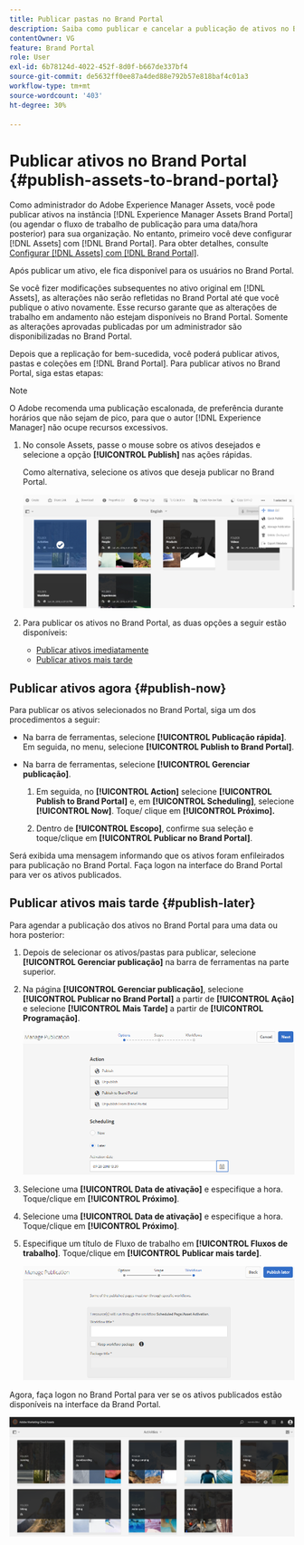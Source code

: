 ```yaml
---
title: Publicar pastas no Brand Portal
description: Saiba como publicar e cancelar a publicação de ativos no Brand Portal.
contentOwner: VG
feature: Brand Portal
role: User
exl-id: 6b78124d-4022-452f-8d0f-b667de337bf4
source-git-commit: de5632ff0ee87a4ded88e792b57e818baf4c01a3
workflow-type: tm+mt
source-wordcount: '403'
ht-degree: 30%

---
```


# Publicar ativos no Brand Portal {#publish-assets-to-brand-portal}

Como administrador do Adobe Experience Manager Assets, você pode publicar ativos na instância [!DNL Experience Manager Assets Brand Portal] (ou agendar o fluxo de trabalho de publicação para uma data/hora posterior) para sua organização. No entanto, primeiro você deve configurar [!DNL Assets] com [!DNL Brand Portal]. Para obter detalhes, consulte [Configurar [!DNL Assets] com [!DNL Brand Portal]](configure-aem-assets-with-brand-portal.md).

Após publicar um ativo, ele fica disponível para os usuários no Brand Portal.

Se você fizer modificações subsequentes no ativo original em [!DNL Assets], as alterações não serão refletidas no Brand Portal até que você publique o ativo novamente. Esse recurso garante que as alterações de trabalho em andamento não estejam disponíveis no Brand Portal. Somente as alterações aprovadas publicadas por um administrador são disponibilizadas no Brand Portal.

Depois que a replicação for bem-sucedida, você poderá publicar ativos, pastas e coleções em [!DNL Brand Portal]. Para publicar ativos no Brand Portal, siga estas etapas:

>[!NOTE]
>
>O Adobe recomenda uma publicação escalonada, de preferência durante horários que não sejam de pico, para que o autor [!DNL Experience Manager] não ocupe recursos excessivos.

1. No console Assets, passe o mouse sobre os ativos desejados e selecione a opção **[!UICONTROL Publish]** nas ações rápidas.

   Como alternativa, selecione os ativos que deseja publicar no Brand Portal.

   ![publish2bp-2](assets/publish2bp-2.png)

2. Para publicar os ativos no Brand Portal, as duas opções a seguir estão disponíveis:
   * [Publicar ativos imediatamente](#publish-now)
   * [Publicar ativos mais tarde](#publish-later)

## Publicar ativos agora {#publish-now}

Para publicar os ativos selecionados no Brand Portal, siga um dos procedimentos a seguir:

* Na barra de ferramentas, selecione **[!UICONTROL Publicação rápida]**. Em seguida, no menu, selecione **[!UICONTROL Publish to Brand Portal]**.

* Na barra de ferramentas, selecione **[!UICONTROL Gerenciar publicação]**.

   1. Em seguida, no **[!UICONTROL Action]** selecione **[!UICONTROL Publish to Brand Portal]** e, em **[!UICONTROL Scheduling]**, selecione **[!UICONTROL Now]**. Toque/ clique em **[!UICONTROL Próximo].**

   2. Dentro de **[!UICONTROL Escopo]**, confirme sua seleção e toque/clique em **[!UICONTROL Publicar no Brand Portal]**.

Será exibida uma mensagem informando que os ativos foram enfileirados para publicação no Brand Portal. Faça logon na interface do Brand Portal para ver os ativos publicados.

## Publicar ativos mais tarde {#publish-later}

Para agendar a publicação dos ativos no Brand Portal para uma data ou hora posterior:

1. Depois de selecionar os ativos/pastas para publicar, selecione **[!UICONTROL Gerenciar publicação]** na barra de ferramentas na parte superior.
2. Na página **[!UICONTROL Gerenciar publicação]**, selecione **[!UICONTROL Publicar no Brand Portal]** a partir de **[!UICONTROL Ação]** e selecione **[!UICONTROL Mais Tarde]** a partir de **[!UICONTROL Programação]**.

   ![publishlaterbp-1](assets/publishlaterbp-1.png)

3. Selecione uma **[!UICONTROL Data de ativação]** e especifique a hora. Toque/clique em **[!UICONTROL Próximo]**.
4. Selecione uma **[!UICONTROL Data de ativação]** e especifique a hora. Toque/clique em **[!UICONTROL Próximo]**.
5. Especifique um título de Fluxo de trabalho em **[!UICONTROL Fluxos de trabalho]**. Toque/clique em **[!UICONTROL Publicar mais tarde]**.

   ![publishworkflow](assets/publishworkflow.png)

Agora, faça logon no Brand Portal para ver se os ativos publicados estão disponíveis na interface da Brand Portal.

![bp_631_landing_page](assets/bp_landing_page.png)

